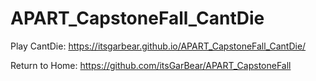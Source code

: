 # APART_CapstoneFall_CantDie

Play CantDie: https://itsgarbear.github.io/APART_CapstoneFall_CantDie/

Return to Home: https://github.com/itsGarBear/APART_CapstoneFall
 
